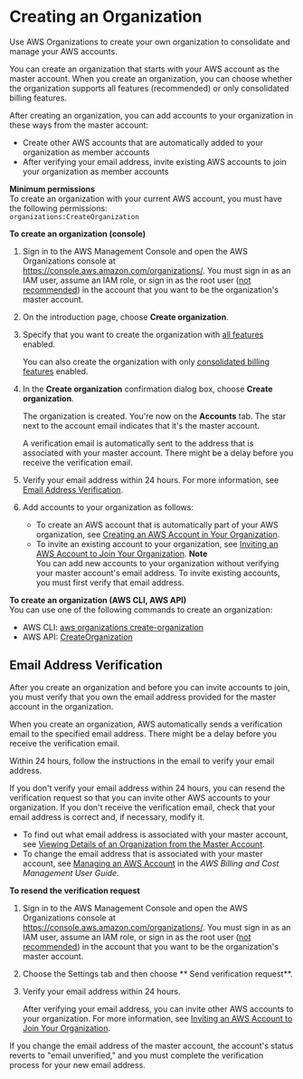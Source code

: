 # Creating an Organization<a name="orgs_manage_create"></a>

Use AWS Organizations to create your own organization to consolidate and manage your AWS accounts\. 

You can create an organization that starts with your AWS account as the master account\. When you create an organization, you can choose whether the organization supports all features \(recommended\) or only consolidated billing features\. 

After creating an organization, you can add accounts to your organization in these ways from the master account:
+ Create other AWS accounts that are automatically added to your organization as member accounts
+ After verifying your email address, invite existing AWS accounts to join your organization as member accounts

**Minimum permissions**  
To create an organization with your current AWS account, you must have the following permissions:  
`organizations:CreateOrganization`

**To create an organization \(console\)**

1. Sign in to the AWS Management Console and open the AWS Organizations console at [https://console\.aws\.amazon\.com/organizations/](https://console.aws.amazon.com/organizations/)\. You must sign in as an IAM user, assume an IAM role, or sign in as the root user \([not recommended](https://docs.aws.amazon.com/IAM/latest/UserGuide/best-practices.html#lock-away-credentials)\) in the account that you want to be the organization's master account\.

1. On the introduction page, choose **Create organization**\.

1. Specify that you want to create the organization with [all features](orgs_getting-started_concepts.md#feature-set-all) enabled\.

   You can also create the organization with only [consolidated billing features](orgs_getting-started_concepts.md#feature-set-cb-only) enabled\.

1. In the **Create organization** confirmation dialog box, choose **Create organization**\.

   The organization is created\. You're now on the **Accounts** tab\. The star next to the account email indicates that it's the master account\.

   A verification email is automatically sent to the address that is associated with your master account\. There might be a delay before you receive the verification email\.

1. Verify your email address within 24 hours\. For more information, see [Email Address Verification](#about-email-verification)\.

1. Add accounts to your organization as follows:
   + To create an AWS account that is automatically part of your AWS organization, see [Creating an AWS Account in Your Organization](orgs_manage_accounts_create.md)\.
   + To invite an existing account to your organization, see [Inviting an AWS Account to Join Your Organization](orgs_manage_accounts_invites.md)\. 
**Note**  
You can add new accounts to your organization without verifying your master account's email address\. To invite existing accounts, you must first verify that email address\.

**To create an organization \(AWS CLI, AWS API\)**  
You can use one of the following commands to create an organization:
+ AWS CLI: [aws organizations create\-organization](https://docs.aws.amazon.com/cli/latest/reference/organizations/create-organization.html)
+ AWS API: [CreateOrganization](https://docs.aws.amazon.com/organizations/latest/APIReference/API_CreateOrganization.html)

## Email Address Verification<a name="about-email-verification"></a>

After you create an organization and before you can invite accounts to join, you must verify that you own the email address provided for the master account in the organization\. 

When you create an organization, AWS automatically sends a verification email to the specified email address\. There might be a delay before you receive the verification email\. 

Within 24 hours, follow the instructions in the email to verify your email address\. 

If you don't verify your email address within 24 hours, you can resend the verification request so that you can invite other AWS accounts to your organization\. If you don't receive the verification email, check that your email address is correct and, if necessary, modify it\. 
+ To find out what email address is associated with your master account, see [Viewing Details of an Organization from the Master Account](orgs_manage_org_details.md#orgs_view_org)\.
+ To change the email address that is associated with your master account, see [Managing an AWS Account](https://docs.aws.amazon.com/awsaccountbilling/latest/aboutv2/manage-account-payment.html) in the *AWS Billing and Cost Management User Guide*\.

**To resend the verification request**

1. Sign in to the AWS Management Console and open the AWS Organizations console at [https://console\.aws\.amazon\.com/organizations/](https://console.aws.amazon.com/organizations/)\. You must sign in as an IAM user, assume an IAM role, or sign in as the root user \([not recommended](https://docs.aws.amazon.com/IAM/latest/UserGuide/best-practices.html#lock-away-credentials)\) in the account that you want to be the organization's master account\.

1. Choose the Settings tab and then choose ** Send verification request**\. 

1. Verify your email address within 24 hours\.

   After verifying your email address, you can invite other AWS accounts to your organization\. For more information, see [Inviting an AWS Account to Join Your Organization](orgs_manage_accounts_invites.md)\.

If you change the email address of the master account, the account's status reverts to "email unverified," and you must complete the verification process for your new email address\.